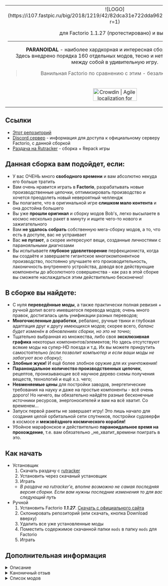 <table align="center"><tr><td align="center" width="9999">
<!-- ![ICON](https://cdn.discordapp.com/icons/569536773701500928/8df51b553f826280000ce8f7d1fc7f45.png?size=128) -->
![LOGO](https://i107.fastpic.ru/big/2018/1219/42/82dca31e722dda962a4550df5138bb42.png?r=1)

для Factorio 1.1.27 (протестировано) и выше


------------
**PARANOIDAL** - наиболее хардкорная и интересная сборка для **Factorio**.  
Здесь внедрено порядка 160 отдельных модов, тесно и нетесно переплетённых между собой в удивительную игру.

> Ванильная Factorio по сравнению с этим - безалкогольная водка.
</td></tr>
<tr><td align="center" width="9999">

<a href="https://crowdin.com/project/factorio-paranoidal?utm_source=badge&utm_medium=referral&utm_campaign=badge-add-on" rel="nofollow"><img style="width:140;height:40px" src="https://badges.crowdin.net/badge/light/crowdin-on-dark.png" srcset="https://badges.crowdin.net/badge/light/crowdin-on-dark.png 1x,https://badges.crowdin.net/badge/light/crowdin-on-dark@2x.png 2x" alt="Crowdin | Agile localization for tech companies" /></a>

</td></tr></table>

## Ссылки
- [Этот репозиторий](https://gitlab.com/paranoidal/modpack)
- [Discord сервер](https://discord.com/invite/AWStgXd) - информация для доступа к официальному серверу Factorio, с данной сборкой
- [Раздача на Rutracker](https://rutracker.org/forum/viewtopic.php?t=5612345) - сборка + Repack игры

## Данная сборка вам подойдет, если:
 - У вас ОЧЕНЬ много **свободного времени** и вам абсолютно некуда его больше тратить
 - Вам очень нравится играть в **Factorio**, разрабатывать новые производственные цепочки, оптимизировать производство и хочется преодолеть новый невероятный челлендж
 - Вы полагаете, что в оригинальной игре **слишком мало контента** и она достойна большего
 - Вы уже **прошли оригинал** и сборку модов Bob's, легко высылаете в космос несколько ракет в минуту и ищите чего-то нового и зажигательного
 - Вам **не удалось собрать** собственную мега-сборку модов, а то, что есть в доступе, вас не устраивает
 - Вас **не пугают**, а скорее интересуют вещи, созданные личностями с паранояльными диагнозами
 - Вы испытываете **глубокое удовлетворение** перфекциониста, когда вы создаёте и завершаете гигантское многокомпонентное производство, постоянно улучшаете его производительность, лаконичность внутреннего устройства, доводя все действующие компоненты до абсолютного совершенства - как раз в этой сборке вы сможете наслаждаться этим действительно бесконечно!

## В сборке вы найдете:
 - С нуля **переведённые моды**, а также практически полная ревизия + ручной допил всего имевшегося перевода модов; очень много правок, достигалась цель унификации разных переводов;
 - **Многочисленные доработки**, ребаланс, ручные твики и глубокая адаптация друг к другу имеющихся модов; скорее всего, *баланс будет изменён в обновлениях сборки, но это не точно*;
 - Тщательно выбранная из множества, либо своя **эксклюзивная графика** некоторых компонентов/элементов; Но здесь отсутствуют всякие моды на супер-HD поезда и т.д. Их вы можете прикрутить самостоятельно *(если позволит компьютер и если ваши моды не забагуют всю сборку)*;
 - **Злобные жуки!** И ещё более злобное оружие для их уничтожения!
 - **Параноидальное количество производственных цепочек**, рецептов, пронизывающие всё научное дерево схемы получения веществ, технологий и ещё х.з. чего;
 - **Невменяемые цены** для постройки заводов, энергетические требования на науку и даже на простые компоненты - всё очень дорого! Но ничего, вы обязательно найдёте разные бесконечные источники ресурсов, энергоносителей и вам на всё хватит. Со временем...
 - Запуск первой ракеты не завершает игру! Это лишь начало для создания целой орбитальной сети спутников, постройки судоверфи в космосе и **межзвёздного космического корабля!**
 - Убойное марафонское и действительно **параноидальное время на прохождение**, т.е. вам обязательно \_не\_хватит\_времени поиграть в это.

## Как начать

- Установщик
  1. Скачать раздачу с [rutracker](https://rutracker.org/forum/viewtopic.php?t=5612345)
  2. Установить через скачаный установщик
  3. Играть
  - *В раздаче на rutracker'e, вполне возможно не самая последняя версия сборки. Если вам нужны последние изменения то для вас следующий путь*
- Ручной
  1. Установить Factorio ***1.1.27***. [Скачать с официального сайта](https://factorio.com/download/archive)
  2. Склонировать репозиторий (или скачать, кнопка Download вверху)
  3. Удалить все уже установленные моды
  3. Поместить содержимое скачанной папки `mods` в папку `mods` для Factorio
  4. Играть

## Дополнительная информация
<details> 
  <summary>Описание</summary>
   Не спортсмен, не солдат, а простой дегенерат: потратил на игру более 3000 часов, но не напрасно! Перед вами всем модам мод - Factorio PARANOIDAL. Здесь внедрено порядка 160 отдельных модов, тесно и нетесно переплетённых между собой в удивительную игру.
Вообще, изначально мод собирался под себя и для друзей, но вот был выложен и в общий доступ. Надеюсь, что те, кому не понравится,- сами доведут до ума раздражающие их элементы без нытья. В любом случае, угодить всем не получится - ибо велик был мудрец, огорчившийся, когда его творение понравилось многим. Успехов!
</details>
<details> 
  <summary>Каноничный отзыв</summary>
   Corvins писал(а):  

   > "У нас была установленная Factorio, 75 часов свободного времени, сборка Bob's Mod, Angel's Ore и целое множество модов всех категорий и направленностей. Авиа-производство и робототехника, аватары, отдаленный спавн ресурсов и дюжина сборок с новыми технологиями и плюшками. Не то, чтобы это был необходимый комплект для игры, но, если начал устанавливать моды, становится сложно остановиться. Единственное, что вызывало у меня опасение - это био-индустрия. Ничто не меняет баланс так кардинально, как добыча нефти из песка. Я знал, что рано или поздно мы перейдем и на эту дрянь."
</details>
<details> 
  <summary>Список модов</summary>
  
- aai-industry_9.2.4  

- AbandonedRuins_0.2.9  

- Aircraft_1.7.1  

- angelsbioprocessing_0.7.13  

- angelsinfiniteores_0.9.4  

- angelspetrochem_0.9.13  

- angelsrefining_0.11.15  

- angelssmelting_0.6.10  

- AtomicArtillery_0.1.12  

- beautiful_straight_bridge_railway_0.18.0  

- BigLab_9.0.2  

- Bio_Industries_9.17.1  

- Bio_Industries_9.18.25  

- blueprint_flip_and_turn_18.7.0  

- bobassembly_0.18.7  

- bobelectronics_0.18.1  

- bobenemies_0.18.5  

- bobequipment_0.18.1  

- bobicons_0.18.3  

- bobinserters_0.18.4  

- boblibrary_0.18.10  

- boblogistics_0.18.9  

- bobmining_0.18.3  

- bobmodules_0.18.5  

- bobores_0.18.3  

- bobplates_0.18.9  

- bobpower_0.18.7  

- bobrevamp_0.18.6  

- bobtech_0.18.3  

- bobvehicleequipment_0.18.1  

- bobwarfare_0.18.6  

- Bottleneck_0.11.4  

- bullet-trails_0.5.1  

- BurnerOffshorePump_9.1.5  

- chromatic-belts_3.1.4  

- Clowns-AngelBob-Nuclear_1.1.15  

- Clowns-Nuclear_1.3.10  

- Clowns-Processing_1.3.12  

- ColorTIERHR_9.17.6  

- ColorTIERHR_9.17.61  

- comb_0.1.2  

- CoppermineBobModuleRebalancing_0.3.1  

- CopyPasteModules_0.0.3  

- Cursed-FMD_0.1.2  

- CW-carbon-capture-reforged_9.1.3  

- DeadlockLargerLamp_1.2.4  

- DeadlockLargerLamp_1.3.1  

- DeleteEmptyChunks_0.4.2  

- DewPointAggregator_9.0.28  

- efficient-research_0.0.3  

- Enhanced_Map_Colors_1.5.3  

- ERPTbaAB_0.2.2  

- even-distribution_0.3.18  

- EvoGUI_0.4.501  

- expanded-rocket-payloads_0.17.1  

- extendedangels_0.3.12  

- Factorissimo2_2.4.2  

- FARL_4.0.2  

- FastRemoveTiles_0.0.9  

- Flammable_Oils_fix_9.2.2  

- flib_0.3.0  

- Flow Control_3.0.6  

- FluidMustFlow_1.2.4  

- FluidMustFlow_1.2.8  

- FluidWagonColorMask_1.0.1  

- FNEI_0.3.4  

- helmod_0.10.25  

- Honk_4.1.0  

- InfiniteTech_0.5.3  

- InlaidLampsExtended_0.1.8  

- JunkTrain3_0.18.1  

- KaoExtended_9.16.12  

- KS_Power_9.3.7  

- laser_fix_0.18.12  

- LightedPolesPlus_1.5.10  

- lightorio_0.18.5  

- LogisticTrainNetwork_1.13.10  

- LtnManager_0.2.7  

- LTN_Combinator_0.6.2  

- LTN_Content_Reader_0.3.4  

- make_burner_miners_great_again_9.1.0  

- marathon_9.1.17  

- MilesBobsExpansion_9.6.1  

- miniloader_1.11.3  

- minime_0.0.18  

- mod-list.json  

- mod-settings.dat  

- more-minimap-autohide-017_1.0.1  

- more-petrochem-hell_0.18.2  

- MoreAchievements_0.5.1  

- multi-product-recipe-details_0.18.1  

- MultipleUnitTrainControl_0.2.4  

- MxlChievements_1.1.8  

- Nanobots_3.2.8  

- Natural_Evolution_Enemies_0.17.19  

- Natural_Evolution_Enemies_0.18.05  

- ner_intermediatestweak_1.0.0  

- NightBrightness_0.0.6  

- Noxys_Trees_0.2.2  

- nuke-cliffs_18.0.0  

- Oberhaul_9.16.22  

- OberNuclear_0.17.0  

- Orbital Ion Cannon_1.8.2  

- original-music-hd-updated_0.17.0  

- OverloadedTrains_0.18.4  

- paranoidal-tweaks_0.18.34  

- PCPRedux_0.18.5  

- PickerAtheneum_1.2.2  

- PickerBlueprinter_1.1.3  

- PickerEquipmentKeys_1.1.1  

- PickerExtended_4.1.2  

- PickerInventoryTools_1.1.6  

- PickerPipeTools_1.1.1  

- PickerTweaks_2.2.2  

- PickerVehicles_1.1.2  

- Picks-Inserter_1.18.1  

- platforms_19.18.3  

- Pollution_Control_1.0.7  

- qol_research_3.1.1  

- railloader_1.0.5  

- RaiLuaLib_0.2.8  

- Rampant_0.17.26  

- Rampant_0.18.17  

- RealisticDecorationCleanup_1.0.0  

- Realistic_Electric_Trains_9.4.5  

- Renamer_2.1.6  

- research-progress_0.18.0  

- research_causes_evolution_0.17.2  

- reskins-bobs_0.0.22  

- reskins-library_0.0.15  

- ReStack_0.6.3  

- Robot256Lib_0.18.7  

- rso-mod_6.1.0  

- RU-locale_9.18.0  

- Sandros-fixes_0.5.5  

- scattergun_turret_5.3.2  

- SchallPickupTower_0.18.2  

- SchallTankPlatoon_0.18.6  

- Shield-FX_0.18.4  

- ShinyAngelGFX_9.16.8  

- ShinyBobGFX_9.17.90  

- ShinyBob_Techs_9.16.0  

- Shortcuts-ick_0.18.1  

- SingleColorTerrain_9.0.5  

- Skip Burner Stage_9.16.0  

- SmogSolarPanels_0.2.2  

- SmogVisualPollution_0.2.0  

- SpaceMod_9.3.8  

- SpaceXGAR_0.17.0  

- Squeak Through_1.8.0  

- stdlib_1.4.3  

- Subterranean_0.5.3  

- Texugo_windgenerator_9.17.0  

- toxicPollution_0.3.6  

- TrainOverhaul_0.3.7  

- Turret-Shields_0.18.41  

- UnminableLogisticBots_1.0.2  

- upgrade-planner-next_2.1.2  

- Warehousing_9.2.1  

- weaponSoundsRedone_1.3.0  

- what-fish_0.1.1  

- what-is-it-really-used-for_1.5.13  

- WideChests_3.0.7  

- ZCS-Trash-Landfill-Continued-Continued_1.0.0  

- zero-fluid-info_0.0.3  

- zzzparanoidal_0.18.30  

</details>
